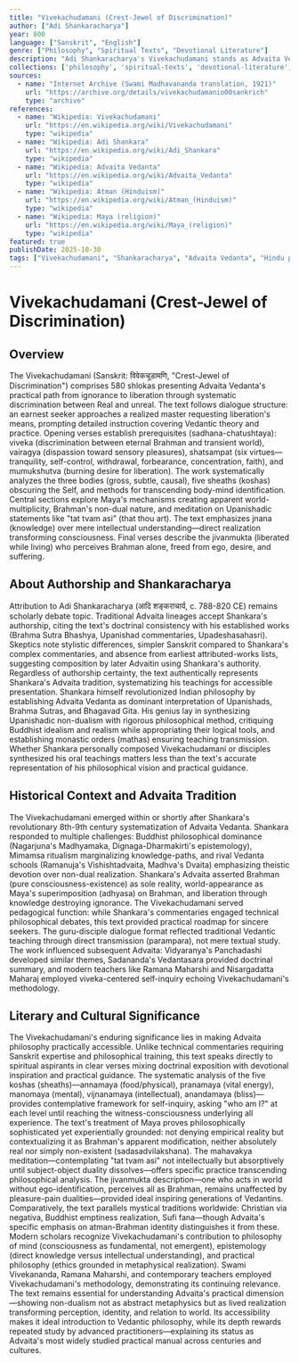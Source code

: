 ```yaml
---
title: "Vivekachudamani (Crest-Jewel of Discrimination)"
author: ["Adi Shankaracharya"]
year: 800
language: ["Sanskrit", "English"]
genre: ["Philosophy", "Spiritual Texts", "Devotional Literature"]
description: "Adi Shankaracharya's Vivekachudamani stands as Advaita Vedanta's most accessible and comprehensive practical guide to discrimination (viveka) between the eternal Self (Atman) and the transient non-Self, leading seekers from bondage to liberation. Composed in 8th century CE, this work of 580 verses employs dialogue format between guru and disciple, systematically presenting: qualifications for spiritual inquiry (sadhana-chatushtaya—discrimination, dispassion, six virtues, desire for liberation); analysis of Maya's illusory power creating apparent world-plurality; meditation on 'tat tvam asi' (thou art That) and other Upanishadic mahavakyas; techniques for self-inquiry distinguishing witness-consciousness from mental modifications; and description of jivanmukti (liberation while living). Written in clear Sanskrit verse mixing instruction with devotional fervor, the text bridges technical Vedantic philosophy and practical spiritual guidance. Its attribution to Shankara remains debated, yet the work's influence on Advaita teaching traditions proves undeniable, serving as standard introduction to non-dualistic realization across centuries."
collections: ['philosophy', 'spiritual-texts', 'devotional-literature', 'ancient-wisdom', 'religious-texts']
sources:
  - name: "Internet Archive (Swami Madhavananda translation, 1921)"
    url: "https://archive.org/details/vivekachudamanio00sankrich"
    type: "archive"
references:
  - name: "Wikipedia: Vivekachudamani"
    url: "https://en.wikipedia.org/wiki/Vivekachudamani"
    type: "wikipedia"
  - name: "Wikipedia: Adi Shankara"
    url: "https://en.wikipedia.org/wiki/Adi_Shankara"
    type: "wikipedia"
  - name: "Wikipedia: Advaita Vedanta"
    url: "https://en.wikipedia.org/wiki/Advaita_Vedanta"
    type: "wikipedia"
  - name: "Wikipedia: Atman (Hinduism)"
    url: "https://en.wikipedia.org/wiki/Atman_(Hinduism)"
    type: "wikipedia"
  - name: "Wikipedia: Maya (religion)"
    url: "https://en.wikipedia.org/wiki/Maya_(religion)"
    type: "wikipedia"
featured: true
publishDate: 2025-10-30
tags: ["Vivekachudamani", "Shankaracharya", "Advaita Vedanta", "Hindu philosophy", "self-inquiry", "moksha", "spiritual practice", "non-dualism", "meditation", "public domain"]
---
```


# Vivekachudamani (Crest-Jewel of Discrimination)

## Overview

The Vivekachudamani (Sanskrit: विवेकचूडामणि, "Crest-Jewel of Discrimination") comprises 580 shlokas presenting Advaita Vedanta's practical path from ignorance to liberation through systematic discrimination between Real and unreal. The text follows dialogue structure: an earnest seeker approaches a realized master requesting liberation's means, prompting detailed instruction covering Vedantic theory and practice. Opening verses establish prerequisites (sadhana-chatushtaya): viveka (discrimination between eternal Brahman and transient world), vairagya (dispassion toward sensory pleasures), shatsampat (six virtues—tranquility, self-control, withdrawal, forbearance, concentration, faith), and mumukshutva (burning desire for liberation). The work systematically analyzes the three bodies (gross, subtle, causal), five sheaths (koshas) obscuring the Self, and methods for transcending body-mind identification. Central sections explore Maya's mechanisms creating apparent world-multiplicity, Brahman's non-dual nature, and meditation on Upanishadic statements like "tat tvam asi" (that thou art). The text emphasizes jnana (knowledge) over mere intellectual understanding—direct realization transforming consciousness. Final verses describe the jivanmukta (liberated while living) who perceives Brahman alone, freed from ego, desire, and suffering.

## About Authorship and Shankaracharya

Attribution to Adi Shankaracharya (आदि शङ्कराचार्य, c. 788-820 CE) remains scholarly debate topic. Traditional Advaita lineages accept Shankara's authorship, citing the text's doctrinal consistency with his established works (Brahma Sutra Bhashya, Upanishad commentaries, Upadeshasahasri). Skeptics note stylistic differences, simpler Sanskrit compared to Shankara's complex commentaries, and absence from earliest attributed-works lists, suggesting composition by later Advaitin using Shankara's authority. Regardless of authorship certainty, the text authentically represents Shankara's Advaita tradition, systematizing his teachings for accessible presentation. Shankara himself revolutionized Indian philosophy by establishing Advaita Vedanta as dominant interpretation of Upanishads, Brahma Sutras, and Bhagavad Gita. His genius lay in synthesizing Upanishadic non-dualism with rigorous philosophical method, critiquing Buddhist idealism and realism while appropriating their logical tools, and establishing monastic orders (mathas) ensuring teaching transmission. Whether Shankara personally composed Vivekachudamani or disciples synthesized his oral teachings matters less than the text's accurate representation of his philosophical vision and practical guidance.

## Historical Context and Advaita Tradition

The Vivekachudamani emerged within or shortly after Shankara's revolutionary 8th-9th century systematization of Advaita Vedanta. Shankara responded to multiple challenges: Buddhist philosophical dominance (Nagarjuna's Madhyamaka, Dignaga-Dharmakirti's epistemology), Mimamsa ritualism marginalizing knowledge-paths, and rival Vedanta schools (Ramanuja's Vishishtadvaita, Madhva's Dvaita) emphasizing theistic devotion over non-dual realization. Shankara's Advaita asserted Brahman (pure consciousness-existence) as sole reality, world-appearance as Maya's superimposition (adhyasa) on Brahman, and liberation through knowledge destroying ignorance. The Vivekachudamani served pedagogical function: while Shankara's commentaries engaged technical philosophical debates, this text provided practical roadmap for sincere seekers. The guru-disciple dialogue format reflected traditional Vedantic teaching through direct transmission (parampara), not mere textual study. The work influenced subsequent Advaita: Vidyaranya's Panchadashi developed similar themes, Sadananda's Vedantasara provided doctrinal summary, and modern teachers like Ramana Maharshi and Nisargadatta Maharaj employed viveka-centered self-inquiry echoing Vivekachudamani's methodology.

## Literary and Cultural Significance

The Vivekachudamani's enduring significance lies in making Advaita philosophy practically accessible. Unlike technical commentaries requiring Sanskrit expertise and philosophical training, this text speaks directly to spiritual aspirants in clear verses mixing doctrinal exposition with devotional inspiration and practical guidance. The systematic analysis of the five koshas (sheaths)—annamaya (food/physical), pranamaya (vital energy), manomaya (mental), vijnanamaya (intellectual), anandamaya (bliss)—provides contemplative framework for self-inquiry, asking "who am I?" at each level until reaching the witness-consciousness underlying all experience. The text's treatment of Maya proves philosophically sophisticated yet experientially grounded: not denying empirical reality but contextualizing it as Brahman's apparent modification, neither absolutely real nor simply non-existent (sadasadvilakshana). The mahavakya meditation—contemplating "tat tvam asi" not intellectually but absorptively until subject-object duality dissolves—offers specific practice transcending philosophical analysis. The jivanmukta description—one who acts in world without ego-identification, perceives all as Brahman, remains unaffected by pleasure-pain dualities—provided ideal inspiring generations of Vedantins. Comparatively, the text parallels mystical traditions worldwide: Christian via negativa, Buddhist emptiness realization, Sufi fana—though Advaita's specific emphasis on atman-Brahman identity distinguishes it from these. Modern scholars recognize Vivekachudamani's contribution to philosophy of mind (consciousness as fundamental, not emergent), epistemology (direct knowledge versus intellectual understanding), and practical philosophy (ethics grounded in metaphysical realization). Swami Vivekananda, Ramana Maharshi, and contemporary teachers employed Vivekachudamani's methodology, demonstrating its continuing relevance. The text remains essential for understanding Advaita's practical dimension—showing non-dualism not as abstract metaphysics but as lived realization transforming perception, identity, and relation to world. Its accessibility makes it ideal introduction to Vedantic philosophy, while its depth rewards repeated study by advanced practitioners—explaining its status as Advaita's most widely studied practical manual across centuries and cultures.
